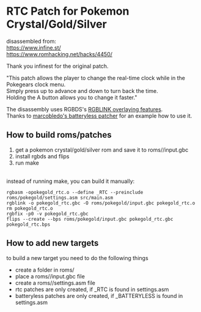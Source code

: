 RTC Patch for Pokemon Crystal/Gold/Silver
=========================================


disassembled from:<br>
https://www.infine.st/<br>
https://www.romhacking.net/hacks/4450/<br>

Thank you infinest for the original patch.

"This patch allows the player to change the real-time clock while in the Pokegears clock menu.<br>
Simply press up to advance and down to turn back the time.<br>
Holding the A button allows you to change it faster."

The disassembly uses RGBDS's [RGBLINK overlaying features](https://rgbds.gbdev.io/docs/v0.7.0/rgblink.1#O).<br>
Thanks to [marcobledo's batteryless patcher](https://github.com/marcrobledo/game-boy-batteryless-patcher) for an example how to use it.

How to build roms/patches
------
1. get a pokemon crystal/gold/silver rom and save it to roms/<subdir>/input.gbc
2. install rgbds and flips
3. run make
<br>
instead of running make, you can build it manually:

```
rgbasm -opokegold_rtc.o --define _RTC --preinclude roms/pokegold/settings.asm src/main.asm
rgblink -o pokegold_rtc.gbc -O roms/pokegold/input.gbc pokegold_rtc.o
rm pokegold_rtc.o
rgbfix -p0 -v pokegold_rtc.gbc
flips --create --bps roms/pokegold/input.gbc pokegold_rtc.gbc pokegold_rtc.bps
```

How to add new targets
------

to build a new target you need to do the following things
- create a folder in roms/
- place a roms/<foldername>/input.gbc file
- create a roms/<foldername>/settings.asm file
- rtc patches are only created, if _RTC is found in settings.asm
- batteryless patches are only created, if _BATTERYLESS is found in settings.asm
